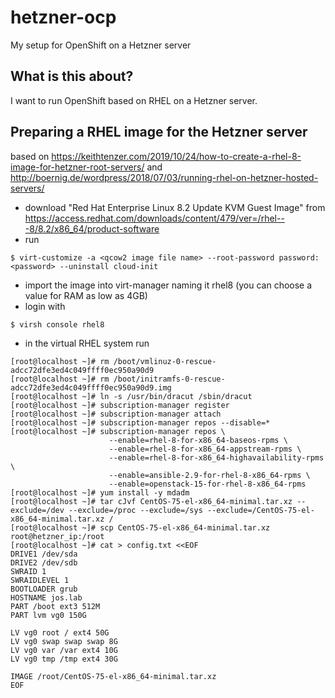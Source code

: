 hetzner-ocp
===========
My setup for OpenShift on a Hetzner server

What is this about?
-------------------
I want to run OpenShift based on RHEL on a Hetzner server.

Preparing a RHEL image for the Hetzner server
---------------------------------------------
based on
https://keithtenzer.com/2019/10/24/how-to-create-a-rhel-8-image-for-hetzner-root-servers/
and
http://boernig.de/wordpress/2018/07/03/running-rhel-on-hetzner-hosted-servers/

* download "Red Hat Enterprise Linux 8.2 Update KVM Guest Image" from https://access.redhat.com/downloads/content/479/ver=/rhel---8/8.2/x86_64/product-software
* run
```
$ virt-customize -a <qcow2 image file name> --root-password password:<password> --uninstall cloud-init
```
* import the image into virt-manager naming it rhel8 (you can choose a value for RAM as low as 4GB)
* login with
```
$ virsh console rhel8
```
* in the virtual RHEL system run
```
[root@localhost ~]# rm /boot/vmlinuz-0-rescue-adcc72dfe3ed4c049ffff0ec950a90d9
[root@localhost ~]# rm /boot/initramfs-0-rescue-adcc72dfe3ed4c049ffff0ec950a90d9.img
[root@localhost ~]# ln -s /usr/bin/dracut /sbin/dracut
[root@localhost ~]# subscription-manager register
[root@localhost ~]# subscription-manager attach
[root@localhost ~]# subscription-manager repos --disable=*
[root@localhost ~]# subscription-manager repos \
                      --enable=rhel-8-for-x86_64-baseos-rpms \
                      --enable=rhel-8-for-x86_64-appstream-rpms \
                      --enable=rhel-8-for-x86_64-highavailability-rpms \
                      --enable=ansible-2.9-for-rhel-8-x86_64-rpms \
                      --enable=openstack-15-for-rhel-8-x86_64-rpms
[root@localhost ~]# yum install -y mdadm    
[root@localhost ~]# tar cJvf CentOS-75-el-x86_64-minimal.tar.xz --exclude=/dev --exclude=/proc --exclude=/sys --exclude=/CentOS-75-el-x86_64-minimal.tar.xz /
[root@localhost ~]# scp CentOS-75-el-x86_64-minimal.tar.xz root@hetzner_ip:/root
[root@localhost ~]# cat > config.txt <<EOF
DRIVE1 /dev/sda 
DRIVE2 /dev/sdb 
SWRAID 1 
SWRAIDLEVEL 1
BOOTLOADER grub 
HOSTNAME jos.lab 
PART /boot ext3 512M 
PART lvm vg0 150G 

LV vg0 root / ext4 50G 
LV vg0 swap swap swap 8G 
LV vg0 var /var ext4 10G 
LV vg0 tmp /tmp ext4 30G

IMAGE /root/CentOS-75-el-x86_64-minimal.tar.xz
EOF
```
